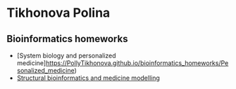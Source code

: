 # Tikhonova Polina
## Bioinformatics homeworks

* [System biology and personalized medicine]https://PollyTikhonova.github.io/bioinformatics_homeworks/Pesonalized_medicine)
* [Structural bioinformatics and medicine modelling](https://PollyTikhonova.github.io/bioinformatics_homeworks/Medicine_modelling)
